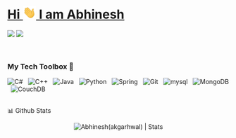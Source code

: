 # [Hi <img src="https://raw.githubusercontent.com/ABSphreak/ABSphreak/master/gifs/Hi.gif" width="30px"> I am Abhinesh](http://akgarhwal.github.io/)
[<img height="30" src="https://img.shields.io/badge/linkedin-blue.svg?&style=for-the-badge&logo=linkedin&logoColor=white" />][LinkedIn]
[<img height="30" src="https://img.shields.io/badge/twitter-%231DA1F2.svg?&style=for-the-badge&logo=twitter&logoColor=white" />][twitter]

<br/>

### My Tech Toolbox 🧰

<p align="left">
<img src="https://seeklogo.com/images/C/c-sharp-c-logo-02F17714BA-seeklogo.com.png" alt="C#" width="40" height="40"/> &nbsp;
<img src="https://i.pinimg.com/originals/99/f8/87/99f887833c475448723d3c9ac16c179b.png" alt="C++" width="40" height="40"/> &nbsp;
<img src="https://seeklogo.com/images/J/java-logo-41D4155FC3-seeklogo.com.png" alt="Java" width="60" height="40"/> &nbsp;
<img src="https://cdn3.iconfinder.com/data/icons/logos-and-brands-adobe/512/267_Python-512.png" alt="Python" width="40" height="40"/> &nbsp;
<img src="https://seeklogo.com/images/S/spring-boot-logo-9D6125D4E7-seeklogo.com.png" alt="Spring" width="100" height="40"/> &nbsp;
<img src="https://www.vectorlogo.zone/logos/git-scm/git-scm-icon.svg" alt="Git" width="40" height="40"/> &nbsp;
<img src="https://i.pinimg.com/originals/50/f1/58/50f1582a95bdac10f1c3fa295c8b947b.png" alt="mysql" width="40" height="40"/> &nbsp;
<img src="https://seeklogo.com/images/M/mongodb-logo-4A71340576-seeklogo.com.png" alt="MongoDB" width="100" height="40"/> &nbsp;
<img src="https://seeklogo.com/images/A/apache-couchdb-logo-0332494E6B-seeklogo.com.png" alt="CouchDB" width="150" height="40"/> &nbsp;
  
</p>

<br/>
<!-- <details> -->
<summary>📊 Github Stats</summary>
<p align="center"> <img src="https://github-readme-stats.vercel.app/api?username=akgarhwal&show_icons=true&theme=gotham" alt="Abhinesh(akgarhwal) | Stats" />
<!-- </details> -->

<!-- [![Top Langs](https://github-readme-stats.vercel.app/api/top-langs/?username=akgarhwal&layout=compact)](https://github.com/anuraghazra/github-readme-stats) -->

  
[twitter]: https://twitter.com/AbhineshGarhwal
[linkedin]: https://www.linkedin.com/in/akgarhwal/
